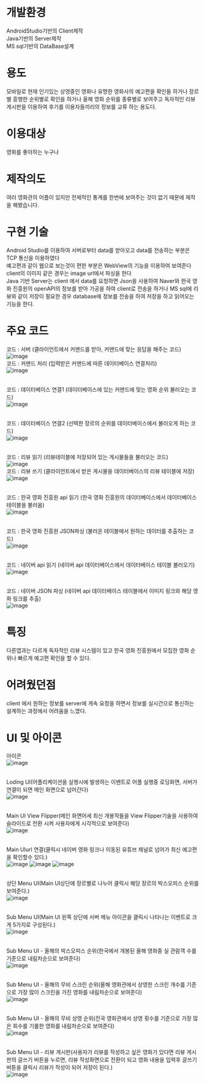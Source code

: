 # 개발환경
AndroidStudio기반의 Client제작<br>
Java기반의 Server제작<br>
MS sql기반의 DataBase설계

# 용도
  모바일로 현재 인기있는 상영중인 영화나 유명한 영화사의 예고편을 확인들 하거나 장르별 흥행한 순위별로 확인을 하거나 올해 영화 순위를 종류별로 보여주고 독자적인 리뷰 게시판을 이용하여 후기를 이용자들끼리의 정보를 교류 하는 용도다.

# 이용대상 
  영화를 좋아하는 누구나

# 제작의도
  여러 영화관의 어플이 있지만 전체적인 통계를 한번에 보여주는 것이 없기 때문에 제작을 해봤습니다.
  
# 구현 기술
  Android Studio를 이용하여 서버로부터 data를 받아오고 data를 전송하는 부분은 TCP 통신을 이용하였다<br>
  예고편과 같이 웹으로 보는것이 편한 부분은 WebView의 기능을 이용하여 보여준다 <br>
  client의 이미지 같은 경우는 image url에서 파싱을 한다<br>
  Java 기반 Server는 client 에서 data를 요청하면 Json을 사용하여 Naver와 한국 영화 진흥원의 openAPI의 정보를 받아 가공을 하여 client로 전송을 하거나 MS sql에 리뷰와 같이 저장이 필요한 경우 database에 정보를 전송을 하여 저장을 하고 읽어오는 기능을 한다.
  
# 주요 코드
  코드 : 서버 (클라이언트에서 커맨드를 받아, 커맨드에 맞는 응답을 해주는 코드)<br>
  ![image](https://user-images.githubusercontent.com/38156821/43887876-022ce740-9bfb-11e8-8bb6-23b56e29bbbd.png)
  <br>코드 : 커맨드 처리 (입력받은 커맨드에 따른 데이터베이스 연결처리)<br>
  ![image](https://user-images.githubusercontent.com/38156821/43887881-0b364ca0-9bfb-11e8-9889-9a5a8f0941f4.png)

  <br>코드 : 데이터베이스 연결1 (데이터베이스에 있는 커맨드에 맞는 영화 순위 불러오는 코드)<br>
  ![image](https://user-images.githubusercontent.com/38156821/43887886-0e680724-9bfb-11e8-889b-0acaf4feb5a5.png)

  <br>코드 : 데이터베이스 연결2 (선택한 장르의 순위를 데이터베이스에서 불러오게 하는 코드)<br>
  ![image](https://user-images.githubusercontent.com/38156821/43887890-115d3288-9bfb-11e8-9457-15a870ba954d.png)

  <br>코드 : 리뷰 읽기 (리뷰테이블에 저장되어 있는 게시물들을 불러오는 코드)<br>
  ![image](https://user-images.githubusercontent.com/38156821/43887895-146742de-9bfb-11e8-9968-bdac5e0e0bb6.png)
  <br>코드 : 리뷰 쓰기 (클라이언트에서 받은 게시물을 데이터베이스의 리뷰 테이블에 저장)<br>
  ![image](https://user-images.githubusercontent.com/38156821/43887902-17a1780c-9bfb-11e8-815d-21867b4b2a33.png)

  <br>코드 : 한국 영화 진흥원 api 읽기 (한국 영화 진흥원의 데이터베이스에서 데이터베이스 테이블을 불러옴)<br>
  ![image](https://user-images.githubusercontent.com/38156821/43887905-1a8bd35a-9bfb-11e8-9178-a4b5bb4f246a.png)

  <br>코드 : 한국 영화 진흥원 JSON파싱 (불러온 테이블에서 원하는 데이터를 추출하는 코드)<br>
  ![image](https://user-images.githubusercontent.com/38156821/43887908-1e3f842e-9bfb-11e8-86a5-098887395f2a.png)

  <br>코드 : 네이버 api 읽기 (네이버 api 데이터베이스에서 데이터베이스 테이블 불러오기)<br>
  ![image](https://user-images.githubusercontent.com/38156821/43887954-3c06ed1c-9bfb-11e8-9105-54afa13d33c0.png)

  <br>코드 : 네이버 JSON 파싱 (네이버 api 데이터베이스 테이블에서 이미지 링크와 해당 영화 링크를 추출)<br> 
  ![image](https://user-images.githubusercontent.com/38156821/43887958-3fe9dc28-9bfb-11e8-83f4-77e2f20b39fc.png)

# 특징
  다른앱과는 다르게 독자적인 리뷰 시스템이 있고 한국 영화 진흥원에서 모집한 영화 순위나 빠르게 예고편 확인을 할 수 있다.
  
# 어려웠던점
  client 에서 원하는 정보를 server에 게속 요청을 하면서 정보를 실시간으로 통신하는 설계하는 과정에서 어려움을 느꼈다.

# UI 및 아이콘
  아이콘<br>
  ![image](https://user-images.githubusercontent.com/38156821/43896235-113acf50-9c13-11e8-96c7-341637f5ba15.png)

  <br>Loding UI(어플리케이션을 실행시에 발생하는 이벤트로 어플 실행중 로딩화면, 서버가 연결이 되면 메인 화면으로 넘어간다)<br>
  ![image](https://user-images.githubusercontent.com/38156821/43896238-15a5777a-9c13-11e8-9239-8288307f3239.png)

  <br>Main UI View Flipper(메인 화면어세 최신 개봉작들을 View Flipper기술을 사용하여 슬라이드로 전환 시켜 사용자에게 시각적으로 보여준다)<br>
  ![image](https://user-images.githubusercontent.com/38156821/43896247-1deb716e-9c13-11e8-9f13-cde0b2065a8c.png)
  
  <br>Main UIurl 연결(클릭시 네이버 영화 링크나 이동된 유튜브 체널로 넘어가 최신 예고편을 확인할수 있다.)<br>
  ![image](https://user-images.githubusercontent.com/38156821/43896253-26326f30-9c13-11e8-8541-1436e659ed51.png)
  ![image](https://user-images.githubusercontent.com/38156821/43896261-32bb3de0-9c13-11e8-852c-5dd9aeeabf2f.png)
  ![image](https://user-images.githubusercontent.com/38156821/43896272-3ae09592-9c13-11e8-8829-df8bb10fe43a.png)

  <br>상단 Menu UI(Main UI상단에 장르별로 나누어 클릭시 해당 장르의 박스오피스 순위를 보여준다.)<br>
  ![image](https://user-images.githubusercontent.com/38156821/43896296-4e5437b4-9c13-11e8-8bd0-4cb8cce5d9d2.png)

  <br>Sub Menu UI(Main UI 왼쪽 상단에 서버 메뉴 아이콘을 클릭시 나타나는 이벤트로 크게 5가지로 구성된다.)<br>
  ![image](https://user-images.githubusercontent.com/38156821/43896302-52f3daea-9c13-11e8-8903-da80f676acaa.png)

  <br>Sub Menu UI - 올해의 박스오피스 순위(한국에서 개봉된 올해 영화중 실 관람객 수를 기준으로 내림차순으로 보여준다)<br>
  ![image](https://user-images.githubusercontent.com/38156821/43896308-559e9eba-9c13-11e8-8b30-94e843371f9f.png)

  <br>Sub Menu UI - 올해의 무비 스크린 순위(올해 영화관에서 상영한 스크린 개수를 기준으로 가장 많이 스크린을 가진 영화를 내림차순으로 보여준다)<br>
  ![image](https://user-images.githubusercontent.com/38156821/43896312-590977dc-9c13-11e8-891e-5605ed243ca5.png)

  <br>Sub Menu UI - 올해의 무비 상영 순위(전국 영화관에서 상영 횟수를 기준으로 가장 많은 회수를 기롤한 영화를 내림차순으로 보여준다)<br>
  ![image](https://user-images.githubusercontent.com/38156821/43896317-5bf28222-9c13-11e8-8210-5c94bdec3943.png)

  <br>Sub Menu UI - 리뷰 게시판(사용자가 리뷰를 작성하고 싶은 영화가 있다면 리뷰 게시판의 글쓰기 버튼을 누르면, 리뷰 작성화면으로 전환이 되고 영화 내용을 입력후 글쓰기 버툰을 클릭시 리뷰가 작성이 되어 저장이 된다.)<br>
  ![image](https://user-images.githubusercontent.com/38156821/43896324-5f4ad794-9c13-11e8-8c3b-89e10540b471.png)
  

 
